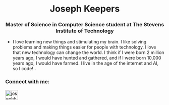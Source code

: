 <h1 align="center">Joseph Keepers</h1>
<h3 align="center">Master of Science in Computer Science student at The Stevens Institute of Technology</h3>

- I love learning new things and stimulating my brain. I like solving problems and making things easier for people with technology. I love that new technology can change the world. I think if I were born 2 million years ago, I would have hunted and gathered, and if I were born 10,000 years ago, I would have farmed. I live in the age of the internet and AI, so I code! **.**

<h3 align="left">Connect with me:</h3>
<p align="left">
<a href="https://linkedin.com/in/josephkeepers" target="blank"><img align="center" src="https://raw.githubusercontent.com/rahuldkjain/github-profile-readme-generator/master/src/images/icons/Social/linked-in-alt.svg" alt="josephkeepers" height="30" width="40" /></a>
</p>


